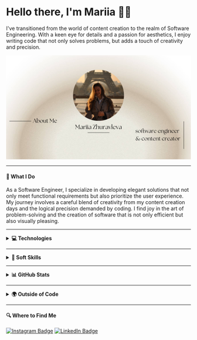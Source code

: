 # Hello there, I'm Mariia 👩‍💻

I've transitioned from the world of content creation to the realm of Software Engineering. With a keen eye for details and a passion for aesthetics, I enjoy writing code that not only solves problems, but adds a touch of creativity and precision.

![Banner](https://raw.githubusercontent.com/maria-zhuravleva/images/main/banner.png)

---
#### 🎨 What I Do

As a Software Engineer, I specialize in developing elegant solutions that not only meet functional requirements but also prioritize the user experience. My journey involves a careful blend of creativity from my content creation days and the logical precision demanded by coding. I find joy in the art of problem-solving and the creation of software that is not only efficient but also visually pleasing.

---
<details>
  <summary><b> 💻 Technologies</b></summary>

#### Frontend
- ![React](https://img.shields.io/badge/React-17.0.2-61DAFB?style=flat-square&logo=react&labelColor=black)
- ![JavaScript](https://img.shields.io/badge/JavaScript-ES6%2B-F7DF1E?style=flat-square&logo=javascript&labelColor=black)

- ![HTML5](https://img.shields.io/badge/HTML5-E34F26?style=flat-square&logo=html5&logoColor=white&labelColor=F16529&color=F16529)
- ![CSS3](https://img.shields.io/badge/CSS3-1572B6?style=flat-square&logo=css3&labelColor=001F3F&color=001F3F)
- ![Responsive Web Design](https://img.shields.io/badge/Responsive%20Web%20Design-00D8FF?style=flat-square)

#### Backend
- ![Django](https://img.shields.io/badge/Django-3.2.4-092E20?style=flat-square&logo=django&labelColor=black)
- ![Node.js](https://img.shields.io/badge/Node.js-14.17.3-339933?style=flat-square&logo=node.js&labelColor=black)
- ![Express](https://img.shields.io/badge/Express-4.17.1-000000?style=flat-square&logo=express&labelColor=black&color=white)
- ![Python](https://img.shields.io/badge/Python-3.8-3776AB?style=flat-square&logo=python&labelColor=black&color=001F3F)
- ![RESTful APIs](https://img.shields.io/badge/RESTful%20APIs-F16529?style=flat-square)

#### Database
- ![PostgreSQL](https://img.shields.io/badge/PostgreSQL-13.3-336791?style=flat-square&logo=postgresql&labelColor=black&color=001F3F)
- ![MongoDB](https://img.shields.io/badge/MongoDB-4.4-47A248?style=flat-square&logo=mongodb&labelColor=black)

#### Version Control
- ![Git](https://img.shields.io/badge/Git-2.32.0-F05032?style=flat-square&logo=git&labelColor=black)
- ![GitHub](https://img.shields.io/badge/GitHub-181717?style=flat-square&logo=github)

#### Development Tools
- ![Visual Studio Code](https://img.shields.io/badge/Visual%20Studio%20Code-1.59-007ACC?style=flat-square&logo=visual-studio-code&logoColor=007ACC&labelColor=black&color=001F3F)
- ![Postman](https://img.shields.io/badge/Postman-8.12.1-FF6C37?style=flat-square&logo=postman&labelColor=black)

#### Other
- ![npm](https://img.shields.io/badge/npm-7.20.3-CB3837?style=flat-square&logo=npm&labelColor=black&color=600000)

</details>


---
<details>
  <summary><b> 🌟 Soft Skills</b></summary>

- Strong Problem-Solving Abilities: Proven track record of tackling complex issues and devising effective solutions
- Effective Communication: Translating complex concepts into user-friendly terms
- Attention to Detail: Ensuring every line of code meets high standards
- Creativity: Bringing a creative mindset to problem-solving and software design
- Adaptability: Being flexible and open to learning new technologies and methodologies
- Collaboration: Working effectively within a team, sharing knowledge, and contributing to a positive team dynamic
- User Empathy: Understanding end-users' needs and designing solutions with their experience in mind
- Time Management: Efficiently managing time and priorities to meet deadlines and project goals
- Continuous Learning: Staying updated on industry trends and new technologies to improve skills and knowledge
- Critical Thinking: Analyzing and evaluating situations, making informed decisions, and anticipating potential issues

</details>

---
<details>
  <summary><b>📊 GitHub Stats </b></summary>
<img alt = "Top Language" src="https://github-readme-stats.vercel.app/api/top-langs/?username=maria-zhuravleva&hide=html,&hide_border=true&title_color=5391FE&text_color=555">
</details>

---
<details>
  <summary><b> 🌍 Outside of Code</b></summary>

Exploring beyond the lines of code, I engage in activities that satisfy my adventurous side:

- **Traveling:** Discovering new cultures and savoring the diversity that our world offers
- **Snowboarding:** Conquering slopes and embracing the thrill of winter sports
- **Hiking:** Exploring scenic trails, capturing nature's beauty through each step
- **Photography:** Freezing moments in time, telling stories through the lens

</details>

---
#### 🔍 Where to Find Me 
[![Instagram Badge](https://img.shields.io/badge/-Instagram-E4405F?style=flat-square&logo=instagram&logoColor=white&link=https://www.instagram.com/kalininaaa/)](https://www.instagram.com/kalininaaa/)
[![LinkedIn Badge](https://img.shields.io/badge/-LinkedIn-blue?style=flat-square&logo=linkedin&logoColor=white&link=https://www.linkedin.com/in/mariia-zhuravleva)](https://www.linkedin.com/in/mariia-zhuravleva)





